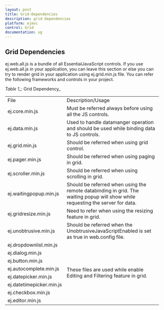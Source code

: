 ```yaml
---
layout: post
title: Grid-Dependencies
description: grid dependencies
platform: ejmvc
control: Grid
documentation: ug
---
```


## Grid Dependencies

ej.web.all.js is a bundle of all EssentialJavaScript controls. If you use ej.web.all.js in your application, you can leave this section or else you can try to render grid in your application using ej.grid.min.js file. You can refer the following frameworks and controls in your project.





_Table_ _1__: Grid Dependency_ 

<table>
<tr>
<td>
File                          </td><td>
Description/Usage</td></tr>
<tr>
<td>
ej.core.min.js</td><td>
Must be referred always before using all the JS controls.</td></tr>
<tr>
<td>
ej.data.min.js</td><td>
Used to handle datamanger operation and should be used while binding data to JS controls.</td></tr>
<tr>
<td>
ej.grid.min.js</td><td>
Should be referred when using grid control.</td></tr>
<tr>
<td>
ej.pager.min.js</td><td>
Should be referred when using paging in grid.  </td></tr>
<tr>
<td>
ej.scroller.min.js</td><td>
Should be referred when using scrolling in grid.  </td></tr>
<tr>
<td>
ej.waitingpopup.min.js</td><td>
Should be referred when using the remote databinding in grid. The waiting popup will show while requesting the server for data.</td></tr>
<tr>
<td>
ej.gridresize.min.js</td><td>
Need to refer when using the resizing feature in grid.</td></tr>
<tr>
<td>
ej.unobtrusive.min.js</td><td>
Should be referred when the UnobtrusiveJavaScriptEnabled is set as true in web.config file.</td></tr>
<tr>
<td>
ej.dropdownlist.min.js</td><td rowspan = "8">
  These files are used while enable Editing and Filtering feature in grid.</td></tr>
<tr>
<td>
ej.dialog.min.js</td></tr>
<tr>
<td>
ej.button.min.js</td></tr>
<tr>
<td>
ej.autocomplete.min.js</td></tr>
<tr>
<td>
ej.datepicker.min.js</td></tr>
<tr>
<td>
ej.datetimepicker.min.js</td></tr>
<tr>
<td>
ej.checkbox.min.js</td></tr>
<tr>
<td>
ej.editor.min.js</td></tr>
</table>


